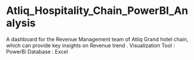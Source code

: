 # Atliq_Hospitality_Chain_PowerBI_Analysis
A dashboard for the Revenue Management team of Atliq Grand hotel chain, which can provide key insights on Revenue trend .  Visualization Tool : PowerBi Database : Excel
